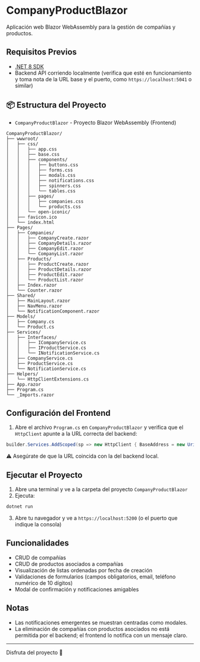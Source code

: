 # CompanyProductBlazor

Aplicación web Blazor WebAssembly para la gestión de compañías y productos.

## Requisitos Previos

* [.NET 8 SDK](https://dotnet.microsoft.com/download/dotnet/8.0)
* Backend API corriendo localmente (verifica que esté en funcionamiento y toma nota de la URL base y el puerto, como `https://localhost:5041` o similar)

## 📦 Estructura del Proyecto

* `CompanyProductBlazor` - Proyecto Blazor WebAssembly (Frontend)

```
CompanyProductBlazor/
├── wwwroot/
│   ├── css/
│   │   ├── app.css
│   │   ├── base.css
│   │   ├── components/
│   │   │   ├── buttons.css
│   │   │   ├── forms.css
│   │   │   ├── modals.css
│   │   │   ├── notifications.css
│   │   │   ├── spinners.css
│   │   │   └── tables.css
│   │   ├── pages/
│   │   │   ├── companies.css
│   │   │   └── products.css
│   │   └── open-iconic/
│   ├── favicon.ico
│   └── index.html
├── Pages/
│   ├── Companies/
│   │   ├── CompanyCreate.razor
│   │   ├── CompanyDetails.razor
│   │   ├── CompanyEdit.razor
│   │   └── CompanyList.razor
│   ├── Products/
│   │   ├── ProductCreate.razor
│   │   ├── ProductDetails.razor
│   │   ├── ProductEdit.razor
│   │   └── ProductList.razor
│   ├── Index.razor
│   └── Counter.razor
├── Shared/
│   ├── MainLayout.razor
│   ├── NavMenu.razor
│   └── NotificationComponent.razor
├── Models/
│   ├── Company.cs
│   └── Product.cs
├── Services/
│   ├── Interfaces/
│   │   ├── ICompanyService.cs
│   │   ├── IProductService.cs
│   │   └── INotificationService.cs
│   ├── CompanyService.cs
│   ├── ProductService.cs
│   └── NotificationService.cs
├── Helpers/
│   └── HttpClientExtensions.cs
├── App.razor
├── Program.cs
└── _Imports.razor
```
## Configuración del Frontend

1. Abre el archivo `Program.cs` en `CompanyProductBlazor` y verifica que el `HttpClient` apunte a la URL correcta del backend:

```csharp
builder.Services.AddScoped(sp => new HttpClient { BaseAddress = new Uri("https://localhost:5041/api/") });
```

⚠️ Asegúrate de que la URL coincida con la del backend local.

## Ejecutar el Proyecto

1. Abre una terminal y ve a la carpeta del proyecto `CompanyProductBlazor`
2. Ejecuta:

```bash
dotnet run
```

3. Abre tu navegador y ve a `https://localhost:5200` (o el puerto que indique la consola)

## Funcionalidades

* CRUD de compañías
* CRUD de productos asociados a compañías
* Visualización de listas ordenadas por fecha de creación
* Validaciones de formularios (campos obligatorios, email, teléfono numérico de 10 dígitos)
* Modal de confirmación y notificaciones amigables

## Notas

* Las notificaciones emergentes se muestran centradas como modales.
* La eliminación de compañías con productos asociados no está permitida por el backend; el frontend lo notifica con un mensaje claro.

---

Disfruta del proyecto 🚀


